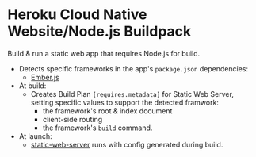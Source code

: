 # Heroku Cloud Native Website/Node.js Buildpack

Build & run a static web app that requires Node.js for build.

* Detects specific frameworks in the app's `package.json` dependencies:
  * [Ember.js](../../buildpacks/website-ember/README.md)
* At build:
  * Creates Build Plan `[requires.metadata]` for Static Web Server, setting specific values to support the detected framwork:
    * the framework's root & index document
    * client-side routing
    * the framework's `build` command.
* At launch:
  * [static-web-server](../../static-web-server/README.md) runs with config generated during build.
